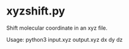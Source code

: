 # xyzshift.py
Shift molecular coordinate in an xyz file. 

Usage: python3 input.xyz output.xyz dx dy dz 
